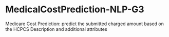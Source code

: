# MedicalCostPrediction-NLP-G3
Medicare Cost Prediction: predict the submitted charged amount based on the HCPCS Description and additional attributes
